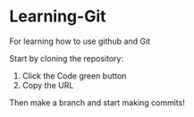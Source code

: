 # Learning-Git

For learning how to use github and Git

Start by cloning the repository: 
1. Click the Code green button
2. Copy the URL


Then make a branch and start making commits!
